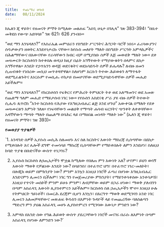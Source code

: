 ```yaml
---
title:  ተጨማሪ ሀሳብ
date:   08/11/2024
---
```


ከኤለን ጂ ዋይት፣ የዘመናት ምኞት ከሚለው መፅሐፍ “አስጊ ሁኔታ በገሊላ” ገጽ 383-394፤ “በቤተ መቅደስ የውጭ አደባባይ” ገጽ 621፣ 626 ያንብቡ።

“ወደ ማን እንሄዳለን?” የእስራኤል መምህራን የስግደት ሥርዓትና ሕግጋት ባሮች ነበሩ። ፈሪሳውያንና ሰዱቃውያን ዘወትር እንደተነታረኩ ናቸው። ከየሱስ መለየት ማለት በስግደት ሥርዓት አምላኪዎችና በሕልማቸውና በእውናቸው የራሳቸውን ክብር ብቻ በሚያስቡ ሰዎች እጅ መውደቅ ማለት ነው። ደቀ መዛሙርት ክርስቶስን ከተቀበሉ ወዲህ ከዚያ በፊት አግኝተውት የማያውቁትን ሰላምና ደስታ አግኝተዋል። እንዴት የኃጥአንን ወዳጅ ወደናቁትና ወደአሳደዱት ሰዎች ይሔዳሉ? ለብዙ ዘመን ሲጠብቁት የነበረው መሲህ መጥቶላቸዋል። ስለሆነም እርሱን ትተው ሕይወቱን ለማጥፋት ወደሚፈልጉትና እነርሱም የመሲሑ ተከታይ በመሆናቸው ወደሚያሳድዱዋቸው ሰዎች መሔድ አይችሉም።

“ወደ ማን እንሄዳለን?” የክርስቶስን የፍቅርና የምሕረት ትምህርት ትቶ ወደ አለማመንና ወደ አመጽ የጨለማ ዓለም መሔድ የማይታሰብ ነገር ነው። የየሱስን አስደናቂ ሥራ ያዩ ብዙ ሰዎች ትተውት ሲሔዱ ጴጥሮስ “አንተ ክርስቶስ የሕያው የእግዚአብሔር ልጅ እንደ ሆንህ” አውቀናል በማለት የደቀ መዛሙርቱን እምነት ገለጸ። የነፍሳቸውን መልህቅ የማጣት ሐሳብ ፍርሃትና ጭንቀት ለቀቀባቸው። አዳኛቸውን ማጣት ማለት በጨለማ በባሕር ላይ በማዕበል መነዳት ማለት ነው” (ኤለን ጂ ዋይት፣ የዘመናት ምኞት፣ ገጽ 393)።



**የመወያያ ጥያቄዎች**



`1. አንዳንድ ሰዎች ኢየሱስ መሲሕ ስለመሆኑ እና ስለ ክርስትና እውነት ማስረጃ ሲሰጣቸው በደስታ የሚቀበሉት እና ሌሎች ደግሞ ተመሳሳይ ማስረጃ ቢሰጣቸውም የማይቀበሉት ለምን እንደሆነ፣ ስለዚህ ከባድ ጥያቄ በቡድናችሁ ውስጥ ተነጋገሩ?

2. ኢየሱስ ክርስቶስ ለኃጢአታችን ሞቷል ከሚለው የበለጠ ምን እውነት አለ? ሆኖም፣ ይህን ወሳኝ እውነት ማወቅ የቻልነው እንዴት ነው? በሳይንስ፣ በተፈጥሮ ህግ፣ በተፈጥሮ ነገረ-መለኮት፣ በሎጂክ ወይም በምክንያት ነው? ምንም እንኳን እነዚህ ነገሮች ፈጣሪ በሆነው እግዚአብሔር እንድናምን ሊመሩን ቢችሉም፣ ነገር ግን የመጀመሪያው ምክንያት፣ የማይንቀሳቀሰው አንቀሳቃሽ፣ እነዚህ የጥናት መስኮች ምንም ይሁኑ ምንም፣ ለብቻቸው ወይም በጋራ ሆነው፣ ማወቅ ያለብንን በጣም አስፈላጊ እውነት ሊያስተምሩን አይችሉም። ክርስቶስ ስለ ኃጢአታችን ሞተ። እነዚህ ሁሉ የትምህርት ዓይነቶች፣ በመርሕ ደረጃም ቢሆን እንኳን፣ በእርግጥ ማወቅ ወደሚገባን አንድ ነገር ሊመሩን አለመቻላቸውና መጽሐፍ ቅዱስን በእምነት ጉዳዮች ላይ የመጨረሻው ባለስልጣን ማድረግ ምን ያህል አስፈላጊ መሆኑ ሊያስተምረን የሚገባው እውነታ ምንድን ነው?

3. አምላክ በአንድ ሰው የግል ሕይወት ውስጥ ያደረጋቸውን ነገሮች መናገሩ በራሱ ለእምነት በጣም አስፈላጊ የሆነው ለምንድን ነው?`